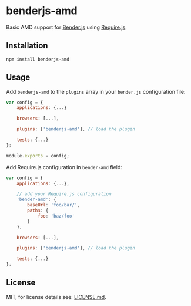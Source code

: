 benderjs-amd
============

Basic AMD support for [Bender.js](https://github.com/benderjs/benderjs) using [Require.js](http://requirejs.org/).

Installation
------------

```
npm install benderjs-amd
```

Usage
-----

Add `benderjs-amd` to the `plugins` array in your `bender.js` configuration file:

```javascript
var config = {
    applications: {...}

    browsers: [...],

    plugins: ['benderjs-amd'], // load the plugin

    tests: {...}
};

module.exports = config;
```

Add Require.js configuration in `bender-amd` field:

```javascript
var config = {
    applications: {...},

    // add your Require.js configuration
    'bender-amd': {
        baseUrl: 'foo/bar/',
        paths: {
            foo: 'baz/foo'
        }
    },

    browsers: [...],

    plugins: ['benderjs-amd'], // load the plugin

    tests: {...}
};
```

License
-------

MIT, for license details see: [LICENSE.md](https://github.com/benderjs/benderjs-amd/blob/master/LICENSE.md).
